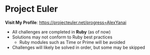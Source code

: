 Project Euler
=============

**Visit My Profile**: https://projecteuler.net/progress=AlexYanai

  - All challenges are completed in **Ruby** (as of now)
  - Solutions may not conform to Ruby best practices
    - Ruby modules such as Time or Prime will be avoided
  - Challenges will likely be solved in order, but some may be skipped
